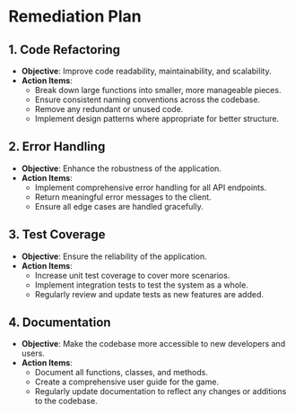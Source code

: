 # Remediation Plan

## 1. **Code Refactoring**

- **Objective**: Improve code readability, maintainability, and scalability.
- **Action Items**:
  - Break down large functions into smaller, more manageable pieces.
  - Ensure consistent naming conventions across the codebase.
  - Remove any redundant or unused code.
  - Implement design patterns where appropriate for better structure.

## 2. **Error Handling**

- **Objective**: Enhance the robustness of the application.
- **Action Items**:
  - Implement comprehensive error handling for all API endpoints.
  - Return meaningful error messages to the client.
  - Ensure all edge cases are handled gracefully.

## 3. **Test Coverage**

- **Objective**: Ensure the reliability of the application.
- **Action Items**:
  - Increase unit test coverage to cover more scenarios.
  - Implement integration tests to test the system as a whole.
  - Regularly review and update tests as new features are added.

## 4. **Documentation**

- **Objective**: Make the codebase more accessible to new developers and users.
- **Action Items**:
  - Document all functions, classes, and methods.
  - Create a comprehensive user guide for the game.
  - Regularly update documentation to reflect any changes or additions to the codebase.

